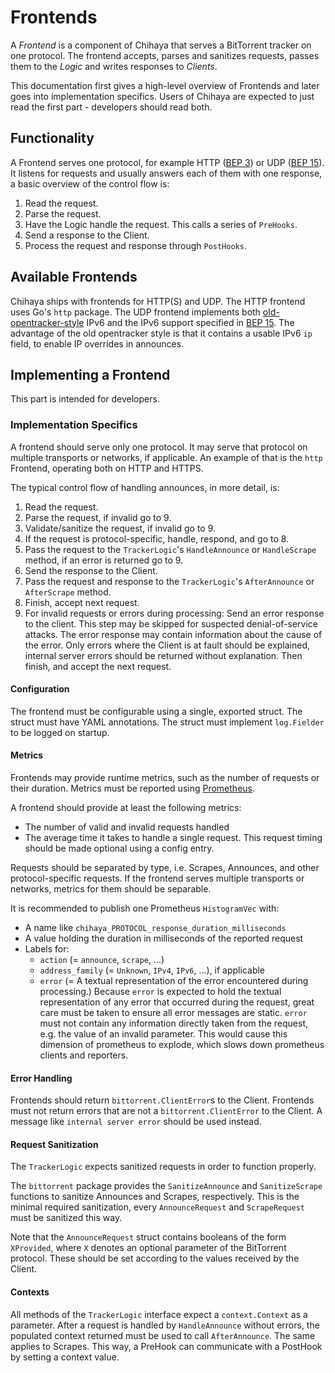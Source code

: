 # Frontends

A _Frontend_ is a component of Chihaya that serves a BitTorrent tracker on one protocol. The frontend accepts, parses
and sanitizes requests, passes them to the _Logic_ and writes responses to _Clients_.

This documentation first gives a high-level overview of Frontends and later goes into implementation specifics. Users of
Chihaya are expected to just read the first part - developers should read both.

## Functionality

A Frontend serves one protocol, for example HTTP ([BEP 3]) or UDP ([BEP 15]). It listens for requests and usually
answers each of them with one response, a basic overview of the control flow is:

1. Read the request.
2. Parse the request.
3. Have the Logic handle the request. This calls a series of `PreHooks`.
4. Send a response to the Client.
5. Process the request and response through `PostHooks`.

## Available Frontends

Chihaya ships with frontends for HTTP(S) and UDP. The HTTP frontend uses Go's `http` package. The UDP frontend
implements both [old-opentracker-style] IPv6 and the IPv6 support specified in [BEP 15]. The advantage of the old
opentracker style is that it contains a usable IPv6 `ip` field, to enable IP overrides in announces.

## Implementing a Frontend

This part is intended for developers.

### Implementation Specifics

A frontend should serve only one protocol. It may serve that protocol on multiple transports or networks, if applicable.
An example of that is the `http` Frontend, operating both on HTTP and HTTPS.

The typical control flow of handling announces, in more detail, is:

1. Read the request.
2. Parse the request, if invalid go to 9.
3. Validate/sanitize the request, if invalid go to 9.
4. If the request is protocol-specific, handle, respond, and go to 8.
5. Pass the request to the `TrackerLogic`'s `HandleAnnounce` or `HandleScrape` method, if an error is returned go to 9.
6. Send the response to the Client.
7. Pass the request and response to the `TrackerLogic`'s `AfterAnnounce` or `AfterScrape` method.
8. Finish, accept next request.
9. For invalid requests or errors during processing: Send an error response to the client. This step may be skipped for
   suspected denial-of-service attacks. The error response may contain information about the cause of the error. Only
   errors where the Client is at fault should be explained, internal server errors should be returned without
   explanation. Then finish, and accept the next request.

#### Configuration

The frontend must be configurable using a single, exported struct. The struct must have YAML annotations. The struct
must implement `log.Fielder` to be logged on startup.

#### Metrics

Frontends may provide runtime metrics, such as the number of requests or their duration. Metrics must be reported
using [Prometheus].

A frontend should provide at least the following metrics:

- The number of valid and invalid requests handled
- The average time it takes to handle a single request. This request timing should be made optional using a config
  entry.

Requests should be separated by type, i.e. Scrapes, Announces, and other protocol-specific requests. If the frontend
serves multiple transports or networks, metrics for them should be separable.

It is recommended to publish one Prometheus `HistogramVec` with:

- A name like `chihaya_PROTOCOL_response_duration_milliseconds`
- A value holding the duration in milliseconds of the reported request
- Labels for:
	- `action` (= `announce`, `scrape`, ...)
	- `address_family` (= `Unknown`, `IPv4`, `IPv6`, ...), if applicable
	- `error` (= A textual representation of the error encountered during processing.)
	  Because `error` is expected to hold the textual representation of any error that occurred during the request,
	  great care must be taken to ensure all error messages are static.
	  `error` must not contain any information directly taken from the request, e.g. the value of an invalid parameter.
	  This would cause this dimension of prometheus to explode, which slows down prometheus clients and reporters.

#### Error Handling

Frontends should return `bittorrent.ClientError`s to the Client. Frontends must not return errors that are not
a `bittorrent.ClientError` to the Client. A message like `internal server error` should be used instead.

#### Request Sanitization

The `TrackerLogic` expects sanitized requests in order to function properly.

The `bittorrent` package provides the `SanitizeAnnounce` and `SanitizeScrape` functions to sanitize Announces and
Scrapes, respectively. This is the minimal required sanitization, every `AnnounceRequest` and `ScrapeRequest` must be
sanitized this way.

Note that the `AnnounceRequest` struct contains booleans of the form `XProvided`, where `X` denotes an optional
parameter of the BitTorrent protocol. These should be set according to the values received by the Client.

#### Contexts

All methods of the `TrackerLogic` interface expect a `context.Context` as a parameter. After a request is handled
by `HandleAnnounce` without errors, the populated context returned must be used to call `AfterAnnounce`. The same
applies to Scrapes. This way, a PreHook can communicate with a PostHook by setting a context value.

[BEP 3]: http://bittorrent.org/beps/bep_0003.html

[BEP 15]: http://bittorrent.org/beps/bep_0015.html

[Prometheus]: https://prometheus.io/

[old-opentracker-style]: https://web.archive.org/web/20170503181830/http://opentracker.blog.h3q.com/2007/12/28/the-ipv6-situation/